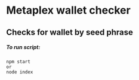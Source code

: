 # Metaplex wallet checker

## Checks for wallet by seed phrase

##### To run script:
```
npm start
or 
node index
```
